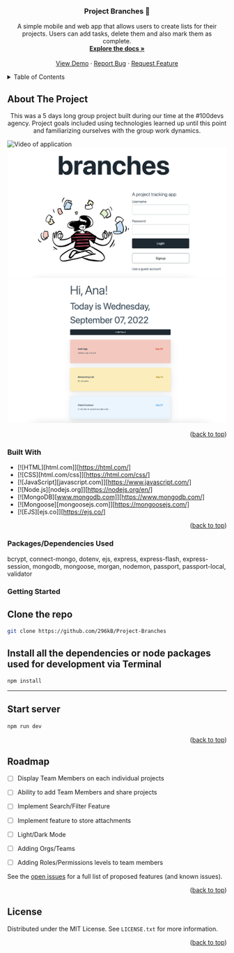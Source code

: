<h3 align="center">Project Branches 🌳</h3>

  <p align="center">
    A simple mobile and web app that allows users to create lists for their projects. Users can add tasks, delete them and also mark them as complete.
    <br />
    <a href="https://github.com/296kB/Project-Branches"><strong>Explore the docs »</strong></a>
    <br />
    <br />
    <a href="https://project-branches-production.up.railway.app/">View Demo</a>
    ·
    <a href="https://github.com/296kB/Project-Branches/issues">Report Bug</a>
    ·
    <a href="https://github.com/296kB/Project-Branches/issues">Request Feature</a>
  </p>
</div>

<!-- TABLE OF CONTENTS -->
<details>
  <summary>Table of Contents</summary>
  <ol>
    <li>
      <a href="#about-the-project">About The Project</a>
      <ul>
        <li><a href="#built-with">Built With</a></li>
      </ul>
    </li>
    <li>
      <a href="#getting-started">Getting Started</a>
      <ul>
        <li><a href="#prerequisites">Prerequisites</a></li>
        <li><a href="#installation">Installation</a></li>
      </ul>
    </li>
    <li><a href="#usage">Usage</a></li>
    <li><a href="#roadmap">Roadmap</a></li>
    <li><a href="#contributing">Contributing</a></li>
    <li><a href="#license">License</a></li>
    <li><a href="#contact">Contact</a></li>
    <li><a href="#acknowledgments">Acknowledgments</a></li>
  </ol>
</details>

<!-- ABOUT THE PROJECT -->
## About The Project
<p align="center">
    This was a 5 days long group project built during our time at the #100devs agency. Project goals included using technologies learned up until this point and familiarizing ourselves with the group work dynamics.
</p>

![Video of application](https://imgur.com/a/fKmse1G)
![Picture of Login Screen](/public/assets/branches-screenshot1.png)
![Picture of application dashboard](/public/assets/branches-screenshot2.png)

<p align="right">(<a href="#readme-top">back to top</a>)</p>

### Built With

* [![HTML][html.com]][https://html.com/]
* [![CSS][html.com/css]][https://html.com/css/]
* [![JavaScript][javascript.com]][https://www.javascript.com/]
* [![Node.js][nodejs.org]][https://nodejs.org/en/]
* [![MongoDB][www.mongodb.com]][https://www.mongodb.com/]
* [![Mongoose][mongoosejs.com]][https://mongoosejs.com/]
* [![EJS][ejs.co]][https://ejs.co/]

<p align="right">(<a href="#readme-top">back to top</a>)</p>

### Packages/Dependencies Used 

bcrypt, connect-mongo, dotenv, ejs, express, express-flash, express-session, mongodb, mongoose, morgan, nodemon, passport, passport-local, validator

<!-- GETTING STARTED -->
### Getting Started

## Clone the repo
   ```sh
   git clone https://github.com/296kB/Project-Branches
   ```

## Install all the dependencies or node packages used for development via Terminal

```sh
npm install 
```
---

## Start server

```sh
npm run dev
```
<p align="right">(<a href="#readme-top">back to top</a>)</p>

<!-- ROADMAP -->
## Roadmap

- [ ] Display Team Members on each individual projects
- [ ] Ability to add Team Members and share projects
- [ ] Implement Search/Filter Feature
- [ ] Implement feature to store attachments
- [ ] Light/Dark Mode
- [ ] Adding Orgs/Teams
- [ ] Adding Roles/Permissions levels to team members
    

See the [open issues](https://github.com/296kB/Project-Branches/issues) for a full list of proposed features (and known issues).

<p align="right">(<a href="#readme-top">back to top</a>)</p>

<!-- LICENSE -->
## License

Distributed under the MIT License. See `LICENSE.txt` for more information.

<p align="right">(<a href="#readme-top">back to top</a>)</p>